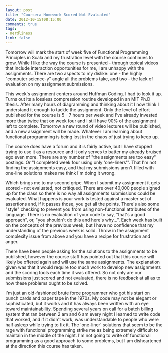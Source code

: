 ```yaml
---
layout: post
title: "Coursera Homework Scored Not Evaluated"
date: 2012-10-15T08:15:00
comments: true
tags:
- nerdliness
link: false
---
```

Tomorrow will mark the start of week five of Functional Programming Principles in Scala and my frustration level with the course continues to grow. While I like the way the course is presented - through topical videos that include interaction opportunities for me, I am unhappy with the assignments. There are two aspects to my dislike: one - the highly "computer science-y" angle all the problems take, and two - the lack of evaluation on my assignment submissions.

This week's assignment centers around Huffman Coding. I had to look it up. Turns out its a lossless compression routine developed in an MIT Ph.D thesis. After many hours of diagramming and thinking about it I now think I understand it enough to tackle the assignment. Only the level of effort published for the course is 5 - 7 hours per week and I've already invested more than twice that on week four and I still have 90% of the assignment left to complete. Tomorrow a new round of video lectures will be published, and a new assignment will be made. Whatever I am learning about functional programming is being lost in the chaos of just trying to keep up. 

The course does have a forum and it is fairly active, but I have stopped trying to use it as a resource and it only serves to batter my already bruised ego even more. There are any number of "the assignments are too easy" postings. Or "I completed week four using only 'one-liners'". That I'm not finding the assignments easy, and that my submissions aren't filled with one-line solutions makes me think I'm doing it wrong.

Which brings me to my second gripe. When I submit my assignment it gets scored - not evaluated, not critiqued. There are over 40,000 people signed up for the class so there is no way all assignments submissions could be evaluated. What happens is your work is tested against a master set of assertions and, if it passes those, you get all the points. There's also some "style" checking to prevent you from using non-functional attributes of the language. There is no evaluation of your code to say, "that's a good approach", or, "you shouldn't do this and here's why...". Each week has built on the concepts of the previous week, but I have no confidence that my understanding of the previous week is solid. Throw in the assignment complexity issue from above and you have a recipe for frustration and anger.

There have been people asking for the solutions to the assignments to be published, however the course staff has pointed out that this course will likely be offered again and will use the same assignments. The explanation given was that it would require too much work to develop new assignments and the scoring tools each time it was offered. So not only are our submissions just scored and not evaluated, there is no feedback at all as to how these problems ought to be solved. 

I'm just an old-fashioned brute force programmer who got his start on punch cards and paper tape in the 1970s. My code may not be elegant or sophisticated, but it works and it has always been written with an eye toward maintainability. Spending several years on call for a batch billing system that ran between 2 am and 6 am every night I learned to write code that worked, and if it didn't work, was understandable to people who were half asleep while trying to fix it. The 'one-liner' solutions that seem to be the rage with functional programming strike me as being extremely difficult to maintain in the middle of the night. I'm not going to write off functional programming as a good approach to some problems, but I am disheartened at the direction this course has taken. 
